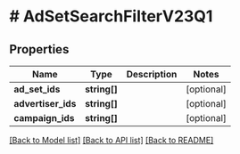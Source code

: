 # # AdSetSearchFilterV23Q1

## Properties

Name | Type | Description | Notes
------------ | ------------- | ------------- | -------------
**ad_set_ids** | **string[]** |  | [optional]
**advertiser_ids** | **string[]** |  | [optional]
**campaign_ids** | **string[]** |  | [optional]

[[Back to Model list]](../../README.md#models) [[Back to API list]](../../README.md#endpoints) [[Back to README]](../../README.md)

